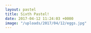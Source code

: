 ```yaml
---
layout: pastel
title: Sixth Pastel!
date: 2017-04-12 11:24:03 +0000
image: "/uploads/2017/04/12/eggs.jpg"
---
```

